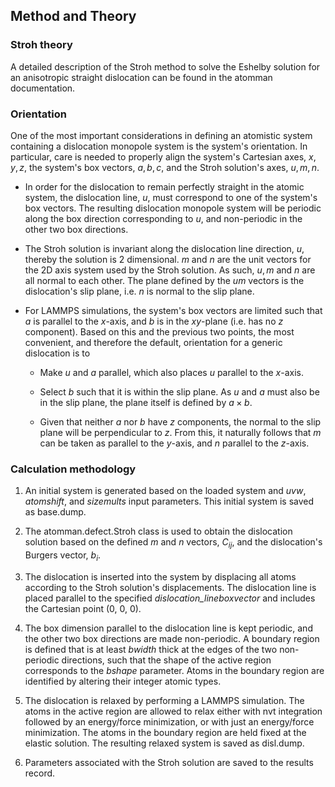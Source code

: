 ## Method and Theory

### Stroh theory

A detailed description of the Stroh method to solve the Eshelby solution for an anisotropic straight dislocation can be found in the atomman documentation.

### Orientation

One of the most important considerations in defining an atomistic system containing a dislocation monopole system is the system's orientation.  In particular, care is needed to properly align the system's Cartesian axes, $x, y, z$, the system's box vectors, $a, b, c$, and the Stroh solution's axes, $u, m, n$.

- In order for the dislocation to remain perfectly straight in the atomic system, the dislocation line, $u$, must correspond to one of the system's box vectors.  The resulting dislocation monopole system will be periodic along the box direction corresponding to $u$, and non-periodic in the other two box directions.

- The Stroh solution is invariant along the dislocation line direction, $u$, thereby the solution is 2 dimensional. $m$ and $n$ are the unit vectors for the 2D axis system used by the Stroh solution. As such, $u, m$ and $n$ are all normal to each other. The plane defined by the $um$ vectors is the dislocation's slip plane, i.e. $n$ is normal to the slip plane.

- For LAMMPS simulations, the system's box vectors are limited such that $a$ is parallel to the $x$-axis, and $b$ is in the $xy$-plane (i.e. has no $z$ component). Based on this and the previous two points, the most convenient, and therefore the default, orientation for a generic dislocation is to

  - Make $u$ and $a$ parallel, which also places $u$ parallel to the $x$-axis.

  - Select $b$ such that it is within the slip plane. As $u$ and $a$ must also be in the slip plane, the plane itself is defined by $a \times b$.
  
  - Given that neither $a$ nor $b$ have $z$ components, the normal to the slip plane will be perpendicular to $z$.  From this, it naturally follows that $m$ can be taken as parallel to the $y$-axis, and $n$ parallel to the $z$-axis.

### Calculation methodology

1. An initial system is generated based on the loaded system and *uvw*, *atomshift*, and *sizemults* input parameters.  This initial system is saved as base.dump.

2. The atomman.defect.Stroh class is used to obtain the dislocation solution based on the defined $m$ and $n$ vectors, $C_{ij}$, and the dislocation's Burgers vector, $b_i$.

3. The dislocation is inserted into the system by displacing all atoms according to the Stroh solution's displacements.  The dislocation line is placed parallel to the specified *dislocation_lineboxvector* and includes the Cartesian point (0, 0, 0).

4. The box dimension parallel to the dislocation line is kept periodic, and the other two box directions are made non-periodic. A boundary region is defined that is at least *bwidth* thick at the edges of the two non-periodic directions, such that the shape of the active region corresponds to the *bshape* parameter. Atoms in the boundary region are identified by altering their integer atomic types.

5. The dislocation is relaxed by performing a LAMMPS simulation.  The atoms in the active region are allowed to relax either with nvt integration followed by an energy/force minimization, or with just an energy/force minimization.  The atoms in the boundary region are held fixed at the elastic solution.  The resulting relaxed system is saved as disl.dump.

6. Parameters associated with the Stroh solution are saved to the results record.